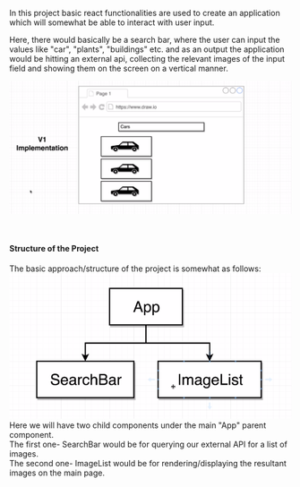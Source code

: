 In this project basic react functionalities are used to create an application which will somewhat be able to interact with user input. <br>

Here, there would basically be a search bar, where the user can input the values like "car", "plants", "buildings" etc. and as an output the application would be hitting an external api, collecting the relevant images of the input field and showing them on the screen on a vertical manner.

![](2020-09-06-18-00-24.png)

<br>

#### Structure of the Project

The basic approach/structure of the project is somewhat as follows:
![](2020-09-07-22-12-56.png)
<br>
Here we will have two child components under the main "App" parent component. <br>
The first one- SearchBar would be for querying our external API for a list of images. <br>
The second one- ImageList would be for rendering/displaying the resultant images on the main page.
